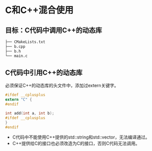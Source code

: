 # C和C++混合使用
## 目标：C代码中调用C++的动态库
```bash
├── CMakeLists.txt
├── b.cpp
├── b.h
└── main.c
```
## C代码中引用C++的动态库
必须保证C++的动态库的头文件中，添加过extern关键字。
```c
#ifdef __cplusplus
extern "C" {
#endif

int add(int a, int b);
#ifdef __cplusplus
}
#endif
```
- C代码中不能使用C++提供的std::string和std::vector，无法编译通过。
- C++提供给C的接口也必须改造为C的接口，否则C代码无法调用。